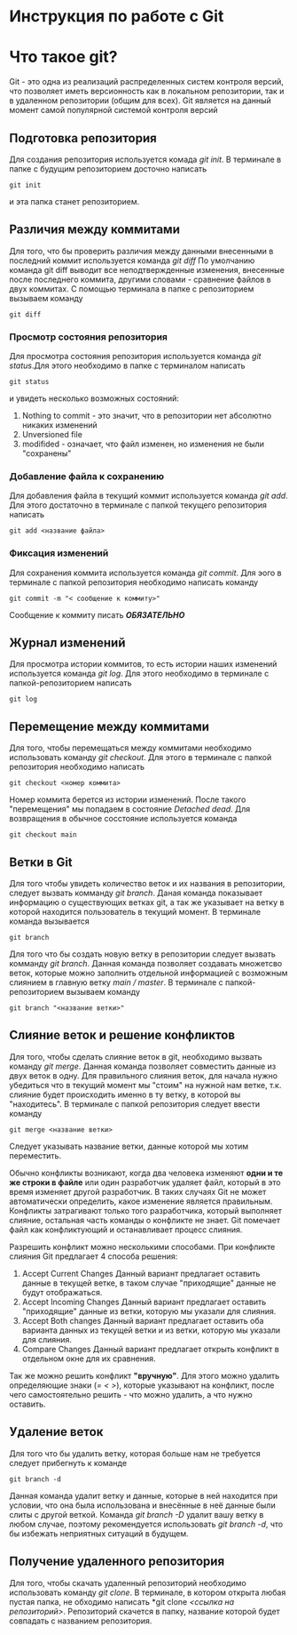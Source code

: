 # Инструкция по работе с Git

# Что такое git?

Git - это одна из реализаций распределенных систем контроля версий, что позволяет иметь версионность как в локальном репозитории, так и в удаленном репозитории (общим для всех). Git является на данный момент самой популярной системой контроля версий

## Подготовка репозитория

Для создания репозитория используется комада _git init_. В терминале в папке с будущим репозиторием досточно написать

    git init

и эта папка станет репозиторием.

## Различия между коммитами

Для того, что бы проверить различия между данными внесенными в последний коммит используется команда _git diff_ По умолчанию команда git diff выводит все неподтвержденные изменения, внесенные после последнего коммита, другими словами - сравнение файлов в двух коммитах. С помощью терминала в папке с репозиторием вызываем команду

    git diff

### Просмотр состояния репозитория

Для просмотра состояния репозитория используется команда _git status_.Для этого необходимо в папке с терминалом написать

    git status

и увидеть несколько возможных состояний:

1. Nothing to commit - это значит, что в репозитории нет абсолютно никаких изменений
2. Unversioned file
3. modifided - означает, что файл изменен, но изменения не были "сохранены"

### Добавление файла к сохранению

Для добавления файла в текущий коммит используется команда _git add_. Для этого достаточно в терминале с папкой текущего репозитория написать

    git add <название файла>

### Фиксация изменений

Для сохранения коммита используется команда _git commit_. Для эого в терминале с папкой репозитория необходимо написать команду

    git commit -m "< сообщение к коммиту>"

Сообщение к коммиту писать **_ОБЯЗАТЕЛЬНО_**

## Журнал изменений

Для просмотра истории коммитов, то есть истории наших изменений используется команда _git log_. Для этого необходимо в терминале с папкой-репозиторием написать

    git log

## Перемещение между коммитами

Для того, чтобы перемещаться между коммитами необходимо использовать команду _git checkout_. Для этого в терминале с папкой репозитория необходимо написать

    git checkout <номер коммита>

Номер коммита берется из истории изменений. После такого "перемещения" мы попадаем в состояние _Detached dead_. Для возвращения в обычное сосстояние используется команда

    git checkout main

## Ветки в Git

Для того чтобы увидеть количество веток и их названия в репозитории, следует вызвать комманду _git branch_. Даная команда показывает информацию о существующих ветках git, а так же указывает на ветку в которой находится пользователь в текущий момент. В терминале команда вызывается

    git branch

Для того что бы создать новую ветку в репозитории следует вызвать комманду _git branch_. Данная команда позволяет создавать множетсво веток, которые можно заполнить отдельной информацией с возможным слиянием в главную ветку _main / master_. В терминале с папкой-репозиторием вызываем команду

    git branch "<название ветки>"

## Слияние веток и решение конфликтов

Для того, чтобы сделать слияние веток в git, необходимо вызвать команду _git merge_. Данная команда позволяет совместить данные из двух веток в одну. Для правильного слияния веток, для начала нужно убедиться что в текущий момент мы "стоим" на нужной нам ветке, т.к. слияние будет происходить именно в ту ветку, в которой вы "находитесь". В терминале с папкой репозитория следует ввести команду

    git merge <название ветки>

Следует указывать название ветки, данные которой мы хотим переместить.

Обычно конфликты возникают, когда два человека изменяют **одни и те же строки в файле** или один разработчик удаляет файл, который в это время изменяет другой разработчик. В таких случаях Git не может автоматически определить, какое изменение является правильным. Конфликты затрагивают только того разработчика, который выполняет слияние, остальная часть команды о конфликте не знает. Git помечает файл как конфликтующий и останавливает процесс слияния.

Разрешить конфликт можно несколькими способами. При конфликте слияния Git предлагает 4 способа решения:

1. Accept Current Changes Данный вариант предлагает оставить данные в текущей ветке, в таком случае "приходящие" данные не будут отображаться.
2. Accept Incoming Changes Данный вариант предлагает оставить "приходящие" данные из ветки, которую мы указали для слияния.
3. Accept Both changes Данный вариант предлагает оставить оба варианта данных из текущей ветки и из ветки, которую мы указали для слияния.
4. Compare Changes Данный вариант предлагает открыть конфликт в отдельном окне для их сравнения.

Так же можно решить конфликт **"вручную"**. Для этого можно удалить определяющие знаки (_=_ _<_ _>_), которые указывают на конфликт, после чего самостоятельно решить - что можно удалить, а что нужно оставить.

## Удаление веток

Для того что бы удалить ветку, которая больше нам не требуется следует прибегнуть к команде

    git branch -d

Данная команда удалит ветку и данные, которые в ней находится при условии, что она была использована и внесённые в неё данные были слиты с другой веткой. Команда _git branch -D_ удалит вашу ветку в любом случае, поэтому рекомендуется использовать _git branch -d_, что бы избежать неприятных ситуаций в будущем.

## Получение удаленного репозитория
Для того, чтобы скачать удаленный репозиторий необходимо использовать команду *git clone*. В терминале, в котором открыта любая пустая папка, не обходимо написать *git clone *<ссылка на репозиторий>*. Репозиторий скачется в папку, название которой будет совпадать с названием репозитория.

